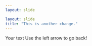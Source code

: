 ```yaml
---
layout: slide

layout: slide
title: "This is another change."
---
```

Your text
Use the left arrow to go back!